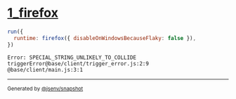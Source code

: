 # [1_firefox](../../js_throw_browsers.test.mjs#L30)

```js
run({
  runtime: firefox({ disableOnWindowsBecauseFlaky: false }),
})
```

```console
Error: SPECIAL_STRING_UNLIKELY_TO_COLLIDE
triggerError@base/client/trigger_error.js:2:9
@base/client/main.js:3:1
```
---

<sub>
  Generated by <a href="https://github.com/jsenv/core/tree/main/packages/independent/snapshot">@jsenv/snapshot</a>
</sub>